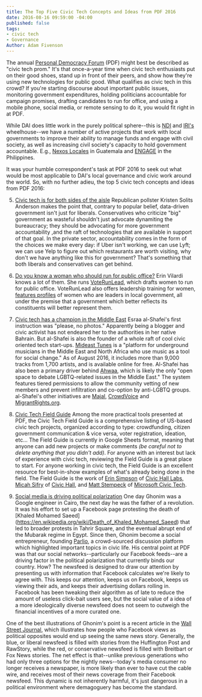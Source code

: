```yaml
---
title: The Top Five Civic Tech Concepts and Ideas from PDF 2016
date: 2016-08-16 09:59:00 -04:00
published: false
tags:
- civic tech
- Governance
Author: Adam Fivenson
---
```


The annual [Personal Democracy Forum](http://go.personaldemocracy.com/) (PDF) might best be described as "civic tech prom." It's that once-a-year time when civic tech enthusiasts put on their good shoes, stand up in front of their peers, and show how they're using new technologies for public good. What qualifies as civic tech in this crowd? If you're starting discourse about important public issues, monitoring government expenditures, holding politicians accountable for campaign promises, drafting candidates to run for office, and using a mobile phone, social media, or remote sensing to do it, you would fit right in at PDF.

<!--more-->

While DAI does little work in the purely political sphere--this is [NDI](https://www.ndi.org/) and [IRI's](http://www.iri.org/) wheelhouse--we have a number of active projects that work with local governments to improve their ability to manage funds and engage with civil society, as well as increasing civil society's capacity to hold government accountable. E.g., [Nexos Locales](http://dai.com/our-work/projects/guatemala%E2%80%94nexos-locales) in Guatemala and [ENGAGE](http://dai.com/our-work/projects/philippines%E2%80%94enhancing-governance-accountability-and-engagement-engage) in the Philippines. 

It was your humble correspondent's task at PDF 2016 to seek out what would be most applicable to DAI's local governance and civic work around the world. So, with no further adieu, the top 5 civic tech concepts and ideas from PDF 2016:

5. [Civic tech is for both sides of the aisle](https://www.youtube.com/watch?v=whgHBpF0i6A)
Republican pollster Kristen Solits Anderson makes the point that, contrary to popular belief, data-driven government isn't just for liberals. Conservatives who criticize "big" government as wasteful shouldn't just advocate dynamiting the bureaucracy; they should be advocating for more government accountability ,and the raft of technologies that are available in support of that goal. In the private sector, accountability comes in the form of the choices we make every day: if Uber isn't working, we can use Lyft; we can use Yelp to figure out which restaurants are worth visiting, why don't we have anything like this for government? That's something that both liberals and conservatives can get behind.

4. [Do you know a woman who should run for public office?](https://voterunlead.org/)
Erin Vilardi knows a lot of them. She runs [VoteRunLead](https://voterunlead.org/), which drafts women to run for public office. VoteRunLead also offers leadership training for women, [features profiles](https://voterunlead.org/go-lead/how-i-lead/) of women who are leaders in local government, all under the premise that a government which better reflects its constituents will better represent them.

3. [Civic tech has a champion in the Middle East](https://personaldemocracy.com/esraa-al-shafei)
Esraa al-Shafei's first instruction was "please, no photos." Apparently being a blogger and civic activist has not endeared her to the authorities in her native Bahrain. But al-Shafei is also the founder of a whole raft of cool civic oriented tech start-ups. [Mideast Tunes](https://mideastunes.com/) is a "platform for underground musicians in the Middle East and North Africa who use music as a tool for social change." As of August 2016, it includes more than 9,000 tracks from 1,700 artists, and is available online for free. Al-Shafei has also been a primary driver behind [Ahwaa](https://ahwaa.org/), which is likely the only "open space to debate LGBTQ-related issues in the Middle East." The system features tiered permissions to allow the community vetting of new members and prevent infiltration and co-option by anti-LGBTQ groups. al-Shafei's other initiatives are [Majal](https://majal.org/), [CrowdVoice](http://crowdvoice.org/) and [MigrantRights.org](https://www.migrant-rights.org/).

2. [Civic Tech Field Guide](http://bit.ly/organizecivictech)
Among the more practical tools presented at PDF, the Civic Tech Field Guide is a comprehensive listing of US-based civic tech projects, organized according to type: crowdfunding, citizen government communication & vice versa, voter registration, ideation, etc... The Field Guide is currently in Google Sheets format, meaning that anyone can add new projects or make comments *(be careful not to delete anything that you didn't add)*. For anyone with an interest but lack of experience with civic tech, reviewing the Field Guide is a great place to start. For anyone working in civic tech, the Field Guide is an excellent resource for best-in-show examples of what's already being done in the field. The Field Guide is the work of [Erin Simpson](https://twitter.com/esmpsn) of [Civic Hall Labs](http://www.civichalllabs.org/), [Micah Sifry](https://twitter.com/mlsif) of [Civic Hall](http://civichall.org/), and [Matt Stempeck](https://twitter.com/mstem) of [Microsoft Civic Tech](http://microsoftnewyork.com/category/civic-tech/).

1. [Social media is driving political polarization](https://personaldemocracy.com/wael-gonim)
One day Ghonim was a Google engineer in Cairo, the next day he was the father of a revolution. It was his effort to set up a Facebook page protesting the death of [Khaled Mohamed Saeed] (https://en.wikipedia.org/wiki/Death_of_Khaled_Mohamed_Saeed) that led to broader protests in Tahrir Square, and the eventual abrupt end of the Mubarak regime in Egypt. Since then, Ghonim become a social entrepreneur, founding [Parlio](http://www.parlio.com/), a crowd-sourced discussion platform which highlighted important topics in civic life. His central point at PDF was that our social networks--particularly our Facebook feeds--are a driving factor in the political polarization that currently binds our country. How? The newsfeed is designed to draw our attention by presenting us with information that Facebook calculates we're likely to agree with. This keeps our attention, keeps us on Facebook, keeps us viewing their ads, and keeps their advertising dollars rolling in. Facebook has been tweaking their algorithm as of late to reduce the amount of useless click-bait users see, but the social value of a idea of a more ideologically diverse newsfeed does not seem to outweigh the financial incentives of a more curated one.

One of the best illustrations of Ghonim's point is a recent article in the [Wall Street Journal](http://graphics.wsj.com/blue-feed-red-feed/), which illustrates how people who Facebook views as political opposites would end up seeing the same news story. Generally, the blue, or liberal newsfeed is filled with stories from the Huffington Post and RawStory, while the red, or conservative newsfeed is filled with Breitbart or Fox News stories. The net effect is that--unlike previous generations who had only three options for the nightly news--today's media consumer no longer receives a newspaper, is more likely than ever to have cut the cable wire, and receives most of their news coverage from their Facebook newsfeed. This dynamic is not inherently harmful, it's just dangerous in a political environment where demagoguery has become the standard. 